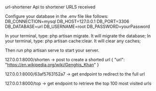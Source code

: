 url-shortener
Api to shortener URLS received

Configure your database in the .env file like follows: DB_CONNECTION=mysql DB_HOST=127.0.0.1 DB_PORT=3306 DB_DATABASE=url DB_USERNAME=root DB_PASSWORD=yourPassword

In your terminal, type: php artisan migrate. It will migrate the database; In your terminal, type: php artisan cache:clear. It will clear any caches;

Then run php artisan serve to start your server.

127.0.0.1:8000/shorten -> post to create a shorted url { "url": "https://en.wikipedia.org/wiki/Genghis_Khan" }

127.0.0.1:8000/63af5763152a7 -> get endpoint to redirect to the full url

127.0.0.1:8000/top -> get endpoint to retrieve the top 100 most visited urls
